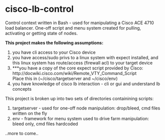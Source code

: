 # cisco-lb-control
Control context written in Bash -  used for manipulating a Cisco ACE 4710 load balancer. One-off script and menu system created for pulling, activating or getting state of nodes.

<b>This project makes the following assumptions:</b>
<ol>
<li>you have cli access to your Cisco device
<li>you have access/sudo privs to a linux system with expect installed, and this linux system has route/access (firewall acl) to your target device
<li>***you have a copy of the core expect script provided by Cisco: http://docwiki.cisco.com/wiki/Remote_VTY_Command_Script     <br>Place this in (~/cisco/targetserver and ~/cisco/env)
<li>you have knowledge of cisco lb interaction - cli or gui and understand lb concepts
</ol>

This project is broken up into two sets of directories containining scripts:
<ol>
<li>targetserver - used for one-off node manipulation: drop/bleed, cmd files written on the fly
<li>env - framework for menu system used to drive farm manipulation: bleed only, cmd files hardcoded
</ol>

..more to come..
